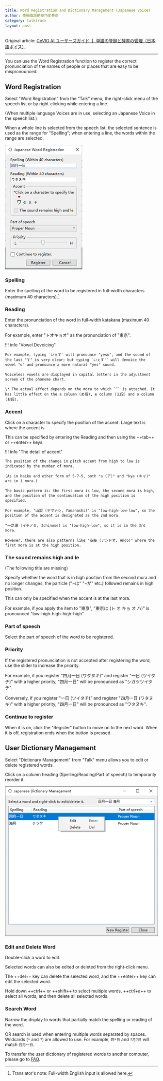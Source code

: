```yaml
---
title: Word Registration and Dictionary Management (Japanese Voice)
author: 夜輪風超絶技巧変奏曲
category: talktrack
layout: post
---
```

Original article: [CeVIO AI ユーザーズガイド ┃ 単語の登録と辞書の管理（日本語ボイス）](https://cevio.jp/guide/cevio_ai/talktrack/talk_06/)

---

You can use the Word Registration function to register the correct pronunciation of the names of people or places that are easy to be mispronounced.

## Word Registration

Select "Word Registration" from the "Talk" menu, the right-click menu of the speech list or by right-clicking while entering a line.

(When multiple language Voices are in use, selecting an Japanese Voice in the speech list.)

When a whole line is selected from the speech list, the selected sentence is used as the range for "Spelling"; when entering a line, the words within the range are selected.

![register word](images/talk_06_1.png)

### Spelling

Enter the spelling of the word to be registered in full-width characters (maximum 40 characters).[^1]

### Reading

Enter the pronunciation of the word in full-width katakana (maximum 40 characters).

For example, enter "トオキョオ" as the pronunciation of "東京".

!!! info "Vowel Devoicing"

    For example, typing `いぇす` will pronounce "yesu", and the sound of the last "す" is very clear; but typing `いぇす'` will devoice the vowel "u" and pronounce a more natural "yes" sound.

    Voiceless vowels are displayed in capital letters in the adjustment screen of the phoneme chart.

    \* The actual effect depends on the mora to which `’` is attached. It has little effect on the a column (あ段), e column (え段) and o column (お段).

### Accent

Click on a character to specify the position of the accent. Large text is where the accent is.

This can be specified by entering the Reading and then using the ++tab++ or ++enter++ keys.

!!! info "The detail of accent"

    The position of the change in pitch accent from high to low is indicated by the number of mora.

    (As in haiku and other form of 5-7-5, both "a (ア)" and "kya (キャ)" are in 1 mora.)

    The basic pattern is: the first mora is low, the second mora is high, and the position of the continuation of the high position is specified.

    For example, "山梨 (ヤマナシ, Yamanashi)" is "low-high-low-low", so the position of the accent is designated as the 2nd mora.

    "一之瀬 (イチノセ, Ichinose) is "low-high-low", so it is in the 3rd mora.

    However, there are also patterns like "安藤 (アンドオ, Ando)" where the first mora is at the high position.

### The sound remains high and le

(The following title are missing)

Specify whether the word that is in high position from the second mora and no longer changes, the particle ("~は" "~が" etc.) followed remains in high position.

This can only be specified when the accent is at the last mora.

For example, if you apply the item to "東京", "東京は (ト オ キョ オ ハ)" is pronounced "low-high-high-high-high".

### Part of speech

Select the part of speech of the word to be registered.

### Priority

If the registered pronunciation is not accepted after registering the word, use the slider to increase the priority.

For example, if you register "四月一日 (ワタヌキ)" and register "一日 (ツイタチ)" with a higher priority, "四月一日" will be pronounced as "シガツツイタチ".

Conversely, if you register "一日 (ツイタチ)" and register "四月一日 (ワタヌキ)" with a higher priority, "四月一日" will be pronounced as "ワタヌキ".

### Continue to register

When it is on, click the "Register" button to move on to the next word. When it is off, registration ends when the button is pressed.

## User Dictionary Management

Select "Dictionary Management" from "Talk" menu allows you to edit or delete registered words.

Click on a column heading (Spelling/Reading/Part of speech) to temporarily reorder it.

![manage user dict](images/talk_06_2.png)

### Edit and Delete Word

Double-click a word to edit.

Selected words can also be edited or deleted from the right-click menu.

The ++del++ key can delete the selected word, and the ++enter++ key can edit the selected word.

Hold down ++ctrl++ or ++shift++ to select multiple words, ++ctrl+a++ to select all words, and then delete all selected words.

### Search Word

Narrow the display to words that partially match the spelling or reading of the word.

OR search is used when entering multiple words separated by spaces. Wildcards (`*` and `?`) are allowed to use. For example, `四*日` and `?月?日` will match `四月一日`.

To transfer the user dictionary of registered words to another computer, please go to [FAQ](../faq/faq.md).

[^1]:Translator's note: Full-width English input is allowed here.
